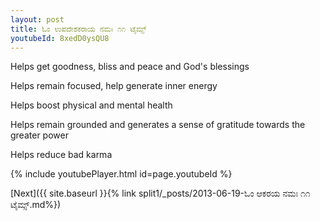 ```yaml
---
layout: post
title: ಓಂ ಉಪದೇಶಕರಾಯ ನಮಃ ೧೧ ಟೈಮ್ಸ್
youtubeId: 8xedD0ysQU8
---
```

 
 
Helps get goodness, bliss and peace and God's blessings
 
Helps remain focused, help generate inner energy 
 
Helps boost physical and mental health 
 
Helps remain grounded and generates a sense of gratitude towards the greater power 
 
Helps reduce bad karma
 
 
 
 


{% include youtubePlayer.html id=page.youtubeId %}
 
[Next]({{ site.baseurl }}{% link  split1/_posts/2013-06-19-ಓಂ ಆಕರಯ ನಮಃ ೧೧ ಟೈಮ್ಸ್.md%})
 
